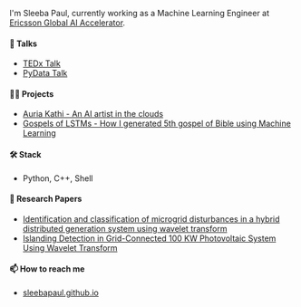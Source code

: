 I'm Sleeba Paul, currently working as a Machine Learning Engineer at [Ericsson Global AI Accelerator](https://www.ericsson.com/en/press-releases/2/2018/12/ericsson-establishes-a-global-artificial-intelligence-accelerator-gaia-in-india). 

#### 🎤 Talks

- [TEDx Talk](https://www.youtube.com/watch?v=23PajuCpmwM)
- [PyData Talk](https://www.youtube.com/watch?v=Hz3cYVu_CFo)

#### 👨‍💻 Projects 

- [Auria Kathi - An AI artist in the clouds](https://auriakathi.com/)
- [Gospels of LSTMs - How I generated 5th gospel of Bible using Machine Learning](https://sleebapaul.github.io/gospel-of-lstms/)

#### 🛠️ Stack 

- Python, C++, Shell 

#### 🔬 Research Papers 

- [Identification and classification of microgrid disturbances in a hybrid distributed generation system using wavelet transform](https://ieeexplore.ieee.org/document/7854066)
- [Islanding Detection in Grid-Connected 100 KW Photovoltaic System Using Wavelet Transform](https://www.researchgate.net/publication/309703860_Islanding_Detection_in_Grid-Connected_100_KW_Photovoltaic_System_Using_Wavelet_Transform)

#### 📫 How to reach me

- [sleebapaul.github.io](https://sleebapaul.github.io/)

<!--
**sleebapaul/sleebapaul** is a ✨ _special_ ✨ repository because its `README.md` (this file) appears on your GitHub profile.


Here are some ideas to get you started:

- 🔭 I’m currently working on ...
- 🌱 I’m currently learning ...
- 👯 I’m looking to collaborate on ...
- 🤔 I’m looking for help with ...
- 💬 Ask me about ...
- 
- 😄 Pronouns: ...
- ⚡ Fun fact: ...
-->
